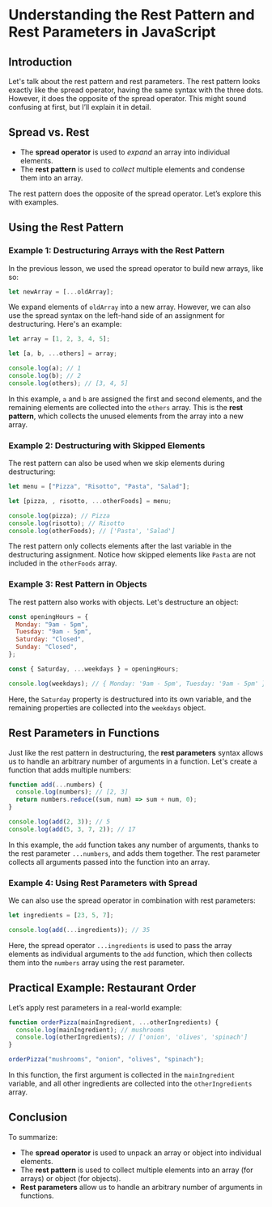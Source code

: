 # Understanding the Rest Pattern and Rest Parameters in JavaScript

## Introduction

Let's talk about the rest pattern and rest parameters. The rest pattern looks exactly like the spread operator, having the same syntax with the three dots. However, it does the opposite of the spread operator. This might sound confusing at first, but I’ll explain it in detail.

## Spread vs. Rest

- The **spread operator** is used to _expand_ an array into individual elements.
- The **rest pattern** is used to _collect_ multiple elements and condense them into an array.

The rest pattern does the opposite of the spread operator. Let’s explore this with examples.

## Using the Rest Pattern

### Example 1: Destructuring Arrays with the Rest Pattern

In the previous lesson, we used the spread operator to build new arrays, like so:

```javascript
let newArray = [...oldArray];
```

We expand elements of `oldArray` into a new array. However, we can also use the spread syntax on the left-hand side of an assignment for destructuring. Here's an example:

```javascript
let array = [1, 2, 3, 4, 5];

let [a, b, ...others] = array;

console.log(a); // 1
console.log(b); // 2
console.log(others); // [3, 4, 5]
```

In this example, `a` and `b` are assigned the first and second elements, and the remaining elements are collected into the `others` array. This is the **rest pattern**, which collects the unused elements from the array into a new array.

### Example 2: Destructuring with Skipped Elements

The rest pattern can also be used when we skip elements during destructuring:

```javascript
let menu = ["Pizza", "Risotto", "Pasta", "Salad"];

let [pizza, , risotto, ...otherFoods] = menu;

console.log(pizza); // Pizza
console.log(risotto); // Risotto
console.log(otherFoods); // ['Pasta', 'Salad']
```

The rest pattern only collects elements after the last variable in the destructuring assignment. Notice how skipped elements like `Pasta` are not included in the `otherFoods` array.

### Example 3: Rest Pattern in Objects

The rest pattern also works with objects. Let's destructure an object:

```javascript
const openingHours = {
  Monday: "9am - 5pm",
  Tuesday: "9am - 5pm",
  Saturday: "Closed",
  Sunday: "Closed",
};

const { Saturday, ...weekdays } = openingHours;

console.log(weekdays); // { Monday: '9am - 5pm', Tuesday: '9am - 5pm' }
```

Here, the `Saturday` property is destructured into its own variable, and the remaining properties are collected into the `weekdays` object.

## Rest Parameters in Functions

Just like the rest pattern in destructuring, the **rest parameters** syntax allows us to handle an arbitrary number of arguments in a function. Let's create a function that adds multiple numbers:

```javascript
function add(...numbers) {
  console.log(numbers); // [2, 3]
  return numbers.reduce((sum, num) => sum + num, 0);
}

console.log(add(2, 3)); // 5
console.log(add(5, 3, 7, 2)); // 17
```

In this example, the `add` function takes any number of arguments, thanks to the rest parameter `...numbers`, and adds them together. The rest parameter collects all arguments passed into the function into an array.

### Example 4: Using Rest Parameters with Spread

We can also use the spread operator in combination with rest parameters:

```javascript
let ingredients = [23, 5, 7];

console.log(add(...ingredients)); // 35
```

Here, the spread operator `...ingredients` is used to pass the array elements as individual arguments to the `add` function, which then collects them into the `numbers` array using the rest parameter.

## Practical Example: Restaurant Order

Let’s apply rest parameters in a real-world example:

```javascript
function orderPizza(mainIngredient, ...otherIngredients) {
  console.log(mainIngredient); // mushrooms
  console.log(otherIngredients); // ['onion', 'olives', 'spinach']
}

orderPizza("mushrooms", "onion", "olives", "spinach");
```

In this function, the first argument is collected in the `mainIngredient` variable, and all other ingredients are collected into the `otherIngredients` array.

## Conclusion

To summarize:

- The **spread operator** is used to unpack an array or object into individual elements.
- The **rest pattern** is used to collect multiple elements into an array (for arrays) or object (for objects).
- **Rest parameters** allow us to handle an arbitrary number of arguments in functions.
